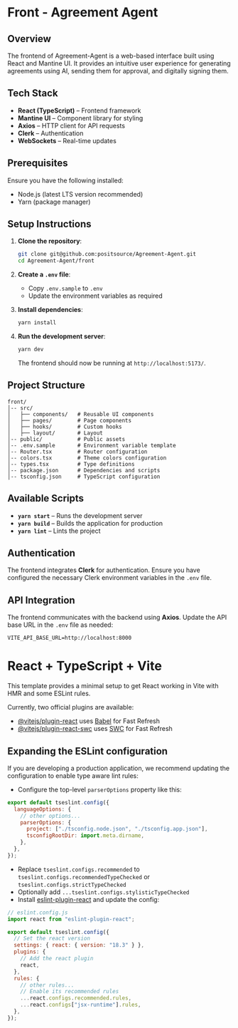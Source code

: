 # **Front - Agreement Agent**

## Overview

The frontend of Agreement-Agent is a web-based interface built using React and Mantine UI. It provides an intuitive user experience for generating agreements using AI, sending them for approval, and digitally signing them.

## Tech Stack

- **React (TypeScript)** – Frontend framework
- **Mantine UI** – Component library for styling
- **Axios** – HTTP client for API requests
- **Clerk** – Authentication
- **WebSockets** – Real-time updates

## Prerequisites

Ensure you have the following installed:

- Node.js (latest LTS version recommended)
- Yarn (package manager)

## Setup Instructions

1. **Clone the repository**:

   ```bash
   git clone git@github.com:positsource/Agreement-Agent.git
   cd Agreement-Agent/front
   ```

2. **Create a `.env` file**:

   - Copy `.env.sample` to `.env`
   - Update the environment variables as required

3. **Install dependencies**:

   ```bash
   yarn install
   ```

4. **Run the development server**:
   ```bash
   yarn dev
   ```
   The frontend should now be running at `http://localhost:5173/`.

## Project Structure

```
front/
│-- src/
│   ├── components/   # Reusable UI components
│   ├── pages/        # Page components
│   ├── hooks/        # Custom hooks
│   ├── layout/       # Layout
│-- public/           # Public assets
│-- .env.sample       # Environment variable template
│-- Router.tsx        # Router configuration
│-- colors.tsx        # Theme colors configuration
│-- types.tsx         # Type definitions
│-- package.json      # Dependencies and scripts
│-- tsconfig.json     # TypeScript configuration
```

## Available Scripts

- **`yarn start`** – Runs the development server
- **`yarn build`** – Builds the application for production
- **`yarn lint`** – Lints the project

## Authentication

The frontend integrates **Clerk** for authentication. Ensure you have configured the necessary Clerk environment variables in the `.env` file.

## API Integration

The frontend communicates with the backend using **Axios**. Update the API base URL in the `.env` file as needed:

```
VITE_API_BASE_URL=http://localhost:8000
```

# React + TypeScript + Vite

This template provides a minimal setup to get React working in Vite with HMR and some ESLint rules.

Currently, two official plugins are available:

- [@vitejs/plugin-react](https://github.com/vitejs/vite-plugin-react/blob/main/packages/plugin-react/README.md) uses [Babel](https://babeljs.io/) for Fast Refresh
- [@vitejs/plugin-react-swc](https://github.com/vitejs/vite-plugin-react-swc) uses [SWC](https://swc.rs/) for Fast Refresh

## Expanding the ESLint configuration

If you are developing a production application, we recommend updating the configuration to enable type aware lint rules:

- Configure the top-level `parserOptions` property like this:

```js
export default tseslint.config({
  languageOptions: {
    // other options...
    parserOptions: {
      project: ["./tsconfig.node.json", "./tsconfig.app.json"],
      tsconfigRootDir: import.meta.dirname,
    },
  },
});
```

- Replace `tseslint.configs.recommended` to `tseslint.configs.recommendedTypeChecked` or `tseslint.configs.strictTypeChecked`
- Optionally add `...tseslint.configs.stylisticTypeChecked`
- Install [eslint-plugin-react](https://github.com/jsx-eslint/eslint-plugin-react) and update the config:

```js
// eslint.config.js
import react from "eslint-plugin-react";

export default tseslint.config({
  // Set the react version
  settings: { react: { version: "18.3" } },
  plugins: {
    // Add the react plugin
    react,
  },
  rules: {
    // other rules...
    // Enable its recommended rules
    ...react.configs.recommended.rules,
    ...react.configs["jsx-runtime"].rules,
  },
});
```

